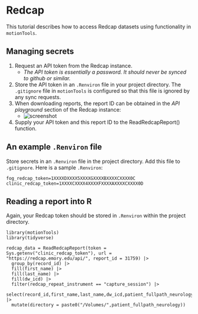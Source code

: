Redcap
====================================
This tutorial describes how to access Redcap datasets using functionality in `motionTools`.

## Managing secrets
1. Request an API token from the Redcap instance.
    * *The API token is essentially a password. It should never be synced to github or similar.*
2. Store the API token in an `.Renviron` file in your project directory. The `.gitignore` file in `motionTools` is configured so that this file is ignored by any sync requests.
3. When downloading reports, the report ID can be obtained in the *API playground* section of the Redcap instance:
    * ![screenshot](https://github.com/jlucasmckay/motionTools/blob/main/media/secrets.png)
4. Supply your API token and this report ID to the ReadRedcapReport() function.

## An example `.Renviron` file

Store secrets in an `.Renviron` file in the project directory. Add this file to `.gitignore`. Here is a sample `.Renviron`:

```
fog_redcap_token=1XXXXDXXXX5XXXXGXXXXBXXXXCXXXX0C
clinic_redcap_token=1XXXXCXXXX4XXXXFXXXXAXXXXCXXXX0D
```

## Reading a report into R

Again, your Redcap token should be stored in `.Renviron` within the project directory.

```
library(motionTools)
library(tidyverse)

redcap_data = ReadRedcapReport(token = Sys.getenv("clinic_redcap_token"), url = "https://redcap.emory.edu/api/", report_id = 31759) |> 
  group_by(record_id) |> 
  fill(first_name) |> 
  fill(last_name) |> 
  fill(dw_icd) |> 
  filter(redcap_repeat_instrument == "capture_session") |> 
  select(record_id,first_name,last_name,dw_icd,patient_fullpath_neurology) |> 
  mutate(directory = paste0("/Volumes/",patient_fullpath_neurology))
```
